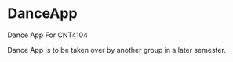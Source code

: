 # DanceApp
Dance App For CNT4104

Dance App is to be taken over by another group in a later semester.
